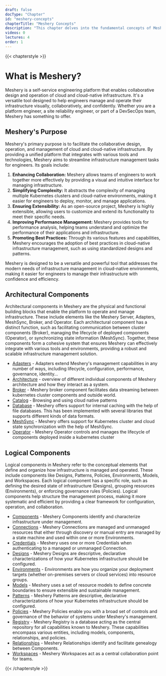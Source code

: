 ```yaml
---
draft: false
docType: "Chapter"
id: "meshery-concepts"
chapterTitle: "Meshery Concepts"
description: "This chapter delves into the fundamental concepts of Meshery, explaining its purpose, and the architectural and logical components that form its foundation."
videos: 0
lectures: 4
order: 1
---
```


{{< chapterstyle >}}

# What is Meshery?

Meshery is a self-service engineering platform that enables collaborative design and operation of cloud and cloud-native infrastructure. It's a versatile tool designed to help engineers manage and operate their infrastructure visually, collaboratively, and confidently. Whether you are a platform engineer, a site reliability engineer, or part of a DevSecOps team, Meshery has something to offer. 

## Meshery's Purpose

Meshery's primary purpose is to facilitate the collaborative design, operation, and management of cloud and cloud-native infrastructure. By providing a unified platform that integrates with various tools and technologies, Meshery aims to streamline infrastructure management tasks for engineers. Its goals include:

1. **Enhancing Collaboration:** Meshery allows teams of engineers to work together more effectively by providing a visual and intuitive interface for managing infrastructure.  
2. **Simplifying Complexity:** It abstracts the complexity of managing multiple Kubernetes clusters and cloud-native environments, making it easier for engineers to deploy, monitor, and manage applications.  
3. **Ensuring Extensibility:** As an open-source project, Meshery is highly extensible, allowing users to customize and extend its functionality to meet their specific needs.  
4. **Improving Performance Management:** Meshery provides tools for performance analysis, helping teams understand and optimize the performance of their applications and infrastructure.  
5. **Promoting Best Practices:** Through its various features and capabilities, Meshery encourages the adoption of best practices in cloud-native infrastructure management, such as using standardized designs and patterns.

Meshery is designed to be a versatile and powerful tool that addresses the modern needs of infrastructure management in cloud-native environments, making it easier for engineers to manage their infrastructure with confidence and efficiency.

## Architectural Components

Architectural components in Meshery are the physical and functional building blocks that enable the platform to operate and manage infrastructure. These include elements like the Meshery Server, Adapters, MeshSync, Broker, and Operator. Each architectural component has a distinct function, such as facilitating communication between cluster components (Broker), managing the lifecycle of deployed components (Operator), or synchronizing state information (MeshSync). Together, these components form a cohesive system that ensures Meshery can effectively integrate with various tools and environments, providing a robust and scalable infrastructure management solution.

* [Adapters](https://docs.meshery.io/concepts/architecture/adapters) - Adapters extend Meshery's management capabilities in any number of ways, including lifecycle, configuration, performance, governance, identity...  
* [Architecture](https://docs.meshery.io/concepts/architecture) - overview of different individual components of Meshery architecture and how they interact as a system.  
* [Broker](https://docs.meshery.io/concepts/architecture/broker) - Meshery broker component facilitates data streaming between kubernetes cluster components and outside world.  
* [Catalog](https://docs.meshery.io/concepts/catalog) - Browsing and using cloud native patterns  
* [Database](https://docs.meshery.io/concepts/architecture/database) - Meshery offers support for internal caching with the help of file databases. This has been implemented with several libraries that supports different kinds of data formats.  
* [MeshSync](https://docs.meshery.io/concepts/architecture/meshsync) - Meshery offers support for Kubernetes cluster and cloud state synchronization with the help of MeshSync.  
* [Operator](https://docs.meshery.io/concepts/architecture/operator) - Meshery Operator controls and manages the lifecycle of components deployed inside a kubernetes cluster

## Logical Components

Logical components in Meshery refer to the conceptual elements that define and organize how infrastructure is managed and operated. These include components like Designs, Patterns, Policies, Environments, Models, and Workspaces. Each logical component has a specific role, such as defining the desired state of infrastructure (Designs), grouping resources (Environments), or enforcing governance rules (Policies). Logical components help structure the management process, making it more systematic and efficient by providing a clear framework for configuration, operation, and collaboration.

* [Components](https://docs.meshery.io/concepts/logical/components) - Meshery Components identify and characterize infrastructure under management.  
* [Connections](https://docs.meshery.io/concepts/logical/connections) - Meshery Connections are managed and unmanaged resources that either through discovery or manual entry are managed by a state machine and used within one or more Environments.  
* [Credentials](https://docs.meshery.io/concepts/logical/credentials) - Meshery uses one or more Credentials when authenticating to a managed or unmanaged Connection.  
* [Designs](https://docs.meshery.io/concepts/logical/designs) - Meshery Designs are descriptive, declarative characterizations of how your Kubernetes infrastructure should be configured.  
* [Environments](https://docs.meshery.io/concepts/logical/environments) - Environments are how you organize your deployment targets (whether on-premises servers or cloud services) into resource groups.  
* [Models](https://docs.meshery.io/concepts/logical/models) - Meshery uses a set of resource models to define concrete boundaries to ensure extensible and sustainable management.  
* [Patterns](https://docs.meshery.io/concepts/logical/patterns) - Meshery Patterns are descriptive, declarative characterizations of how your Kubernetes infrastructure should be configured.  
* [Policies](https://docs.meshery.io/concepts/logical/policies) - Meshery Policies enable you with a broad set of controls and governance of the behavior of systems under Meshery's management.  
* [Registry](https://docs.meshery.io/concepts/logical/registry) - Meshery Registry is a database acting as the central repository for all capabilities known to Meshery. These capabilities encompass various entities, including models, components, relationships, and policies.  
* [Relationships](https://docs.meshery.io/concepts/logical/relationships) - Meshery Relationships identify and facilitate genealogy between Components.  
* [Workspaces](https://docs.meshery.io/concepts/logical/workspaces) - Meshery Workspaces act as a central collaboration point for teams.

{{< /chapterstyle >}}
